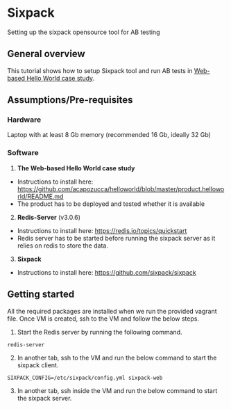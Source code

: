 # Sixpack
Setting up the sixpack opensource tool for AB testing

## General overview
This tutorial shows how to setup Sixpack tool and run AB tests in [Web-based Hello World case study](https://github.com/acapozucca/helloworld).

## Assumptions/Pre-requisites

### Hardware
Laptop with at least 8 Gb memory (recommended 16 Gb, ideally 32 Gb)

### Software

1. **The Web-based Hello World case study**
* Instructions to install here: https://github.com/acapozucca/helloworld/blob/master/product.helloworld/README.md
* The product has to be deployed and tested whether it is available

2. **Redis-Server** (v3.0.6)
* Instructions to install here: https://redis.io/topics/quickstart
* Redis server has to be started before running the sixpack server as it relies on redis to store the data.

3. **Sixpack** 
* Instructions to install here: https://github.com/sixpack/sixpack

## Getting started
All the required packages are installed when we run the provided vagrant file. Once VM is created, ssh to the VM and follow the below steps.
 1. Start the Redis server by running the following command.
```
redis-server
```

2. In another tab, ssh to the VM and run the below command to start the sixpack client.
```
SIXPACK_CONFIG=/etc/sixpack/config.yml sixpack-web
```

3. In another tab, ssh inside the VM and run the below command to start the sixpack server.
